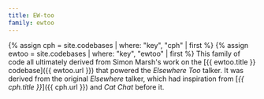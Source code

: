 ```yaml
---
title: EW-too
family: ewtoo
---
```


{% assign cph = site.codebases | where: "key", "cph" | first %}
{% assign ewtoo = site.codebases | where: "key", "ewtoo" | first %}
This family of code all ultimately derived from Simon Marsh's work on the [{{ ewtoo.title }} codebase]({{ ewtoo.url }})
that powered the _Elsewhere Too_ talker.  It was derived from the original _Elsewhere_ talker, which
had inspiration from [_{{ cph.title }}_]({{ cph.url }}) and _Cat Chat_ before it.
